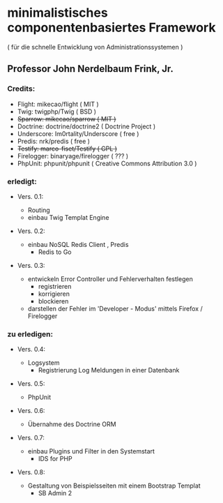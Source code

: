 # minimalistisches componentenbasiertes Framework
( für die schnelle Entwicklung von Administrationssystemen )

## Professor John Nerdelbaum Frink, Jr.

### Credits:

+ Flight: mikecao/flight ( MIT )
+ Twig: twigphp/Twig ( BSD )
+ <s>Sparrow: mikecao/sparrow ( MIT )</s>
+ Doctrine: doctrine/doctrine2 ( Doctrine Project )
+ Underscore: Im0rtality/Underscore ( free )
+ Predis: nrk/predis ( free )
+ <s>Testify: marco-fiset/Testify ( GPL )</s>
+ Firelogger: binaryage/firelogger ( ??? )
+ PhpUnit: phpunit/phpunit ( Creative Commons Attribution 3.0 )

### erledigt: 

+ Vers. 0.1:
    + Routing
    + einbau Twig Templat Engine

+ Vers. 0.2:
    + einbau NoSQL Redis Client , Predis
    	+ Redis to Go

+ Vers. 0.3:
    + entwickeln Error Controller und Fehlerverhalten festlegen
    	+ registrieren
    	+ korrigieren
    	+ blockieren
    + darstellen der Fehler im 'Developer - Modus' mittels Firefox / Firelogger

### zu erledigen:

+ Vers. 0.4:
	+ Logsystem
		+ Registrierung Log Meldungen in einer Datenbank

+ Vers. 0.5:
	+ PhpUnit

+ Vers. 0.6:
	+ Übernahme des Doctrine ORM

+ Vers. 0.7:
    + einbau Plugins und Filter in den Systemstart
    	+  IDS for PHP

+ Vers. 0.8:
    + Gestaltung von Beispielsseiten mit einem Bootstrap Templat
    	+ SB Admin 2